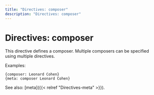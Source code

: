 ```yaml
---
title: "Directives: composer"
description: "Directives: composer"
---
```


# Directives: composer

This directive defines a composer. Multiple composers can be specified using multiple directives.

Examples:

    {composer: Leonard Cohen}
    {meta: composer Leonard Cohen}

See also: [meta]({{< relref "Directives-meta" >}}).
